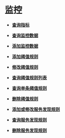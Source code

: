 # 监控<a name="ZH-CN_TOPIC_0155065765"></a>

-   **[查询指标](查询指标.md)**  

-   **[查询监控数据](查询监控数据.md)**  

-   **[添加监控数据](添加监控数据.md)**  

-   **[添加阈值规则](添加阈值规则.md)**  

-   **[修改阈值规则](修改阈值规则.md)**  

-   **[查询阈值规则列表](查询阈值规则列表.md)**  

-   **[查询单条阈值规则](查询单条阈值规则.md)**  

-   **[删除阈值规则](删除阈值规则.md)**  

-   **[添加或修改服务发现规则](添加或修改服务发现规则.md)**  

-   **[查询服务发现规则](查询服务发现规则.md)**  

-   **[删除服务发现规则](删除服务发现规则.md)**  


